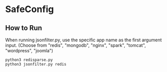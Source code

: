 # SafeConfig

## How to Run
When running jsonfilter.py, use the specific app name as the first argument input. (Choose from "redis", "mongodb", "nginx", "spark", "tomcat", "wordpress", "joomla")
```
python3 redisparse.py
python3 jsonfilter.py redis
```
